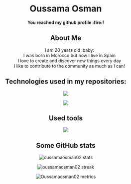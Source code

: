 <h1 align="center">Oussama Osman</h1>
<p align="center">
 <b>You reached my github profile :fire:!</b> 
</p>
<h2 align="center">About Me</h2>
<ul align="center">
   I am 20 years old :baby:
   <br/>
   I was born in Morocco but now I live in Spain 
   <br/>
   I love to create and discover new things every day 
   <br/>
   I like to contribute to the community as much as I can! 
</ul>
<h2 align="center">Technologies used in my repositories:</h2>

<p align="center">
  <a href="https://skillicons.dev">
    <img src="https://skillicons.dev/icons?i=html,firebase,latex,mongodb,astro,bash,php,md,py,rust&perline=5" />
  </a>
</p>
<p align="center">
    <img src="https://skillicons.dev/icons?i=css,react,nextjs,js&perline=4" />
</p>

<h2 align="center">Used tools</h2>

<p align="center">
    <img src="https://skillicons.dev/icons?i=vscode,linux,vercel,git,github,figma,docker,raspberrypi,vim&perline=3" />
</p>

<h2 align="center">Some GitHub stats</h2>

<p align="center">
    <img src="https://github-readme-stats.vercel.app/api?username=oussamaosman02&bg_color=161320&text_color=D9E0EE&icon_color=DDB6F2&title_color=96CDFB" alt="oussamaosman02 stats" />
</p>
<p align="center">
    <img src="https://github-readme-streak-stats.herokuapp.com/?user=oussamaosman02&" alt="oussamaosman02 streak" />
</p>
<p align="center">
    <img src="https://metrics.lecoq.io/Oussamaosman02?template=classic&base.indepth=true&base.community=0&isocalendar=1&languages=1&achievements=1&base=header%2C%20activity%2C%20community%2C%20repositories%2C%20metadata&base.indepth=true&base.hireable=false&base.skip=false&isocalendar=false&isocalendar.duration=half-year&languages=false&languages.limit=8&languages.threshold=0%25&languages.other=false&languages.colors=github&languages.sections=most-used&languages.indepth=false&languages.analysis.timeout=15&languages.analysis.timeout.repositories=7.5&languages.categories=markup%2C%20programming&languages.recent.categories=markup%2C%20programming&languages.recent.load=300&languages.recent.days=14&achievements=false&achievements.threshold=C&achievements.secrets=true&achievements.display=detailed&achievements.limit=0&config.timezone=Europe%2FMadrid" alt="Oussamaosman02 metrics">
</p>
